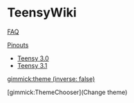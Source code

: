 # TeensyWiki

[FAQ](faq.md)

[Pinouts]()

  * [Teensy 3.0](pinouts/teensy30.md)
  * [Teensy 3.1](pinouts/teensy31.md)

<!-- set a default theme -->
[gimmick:theme (inverse: false)](bootstrap)

<!-- show a theme chooser in the menu bar -->
[gimmick:ThemeChooser](Change theme)
